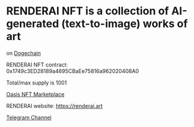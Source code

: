# RENDERAI NFT is a collection of AI-generated (text-to-image) works of art

on [Dogechain](https://dogechain.dog)

RENDERAI NFT contract: 0x1749c3ED28189a4695CBaEe75816a962020408A0

Total/max supply is 1001

[Oasis NFT Marketplace](https://oasis-nft.dog/collection/0x1749c3ED28189a4695CBaEe75816a962020408A0)

RENDERAI website: https://renderai.art

[Telegram Channel](https://t.me/renderai_nft)


